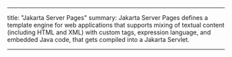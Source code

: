 <!-- Template for the top page of a specification directory containing releases -->
---
title: "Jakarta Server Pages"
summary: Jakarta Server Pages defines a template engine for web applications that supports mixing of textual content
(including HTML and XML) with custom tags, expression language, and embedded Java code, that gets compiled
into a Jakarta Servlet.

---